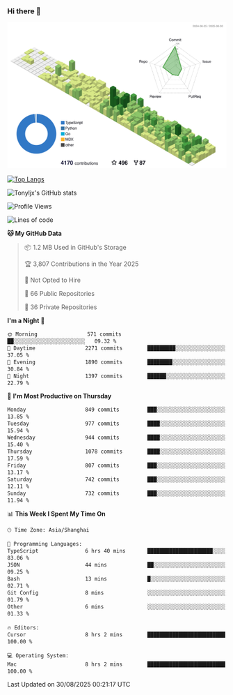 ### Hi there 👋

![](./profile-3d-contrib/profile-green-animate.svg)

 

[![Top Langs](https://github-readme-stats.vercel.app/api/top-langs/?username=tonyljx)](https://github.com/anuraghazra/github-readme-stats)

![Tonyljx's GitHub stats](https://github-readme-stats.vercel.app/api?username=tonyljx&theme=default&show_icons=true)

 

<!--START_SECTION:waka-->
![Profile Views](http://img.shields.io/badge/Profile%20Views-0-blue)

![Lines of code](https://img.shields.io/badge/From%20Hello%20World%20I%27ve%20Written-2.5%20million%20lines%20of%20code-blue)

**🐱 My GitHub Data** 

> 📦 1.2 MB Used in GitHub's Storage 
 > 
> 🏆 3,807 Contributions in the Year 2025
 > 
> 🚫 Not Opted to Hire
 > 
> 📜 66 Public Repositories 
 > 
> 🔑 36 Private Repositories 
 > 
**I'm a Night 🦉** 

```text
🌞 Morning                571 commits         ██░░░░░░░░░░░░░░░░░░░░░░░   09.32 % 
🌆 Daytime                2271 commits        █████████░░░░░░░░░░░░░░░░   37.05 % 
🌃 Evening                1890 commits        ████████░░░░░░░░░░░░░░░░░   30.84 % 
🌙 Night                  1397 commits        ██████░░░░░░░░░░░░░░░░░░░   22.79 % 
```
📅 **I'm Most Productive on Thursday** 

```text
Monday                   849 commits         ███░░░░░░░░░░░░░░░░░░░░░░   13.85 % 
Tuesday                  977 commits         ████░░░░░░░░░░░░░░░░░░░░░   15.94 % 
Wednesday                944 commits         ████░░░░░░░░░░░░░░░░░░░░░   15.40 % 
Thursday                 1078 commits        ████░░░░░░░░░░░░░░░░░░░░░   17.59 % 
Friday                   807 commits         ███░░░░░░░░░░░░░░░░░░░░░░   13.17 % 
Saturday                 742 commits         ███░░░░░░░░░░░░░░░░░░░░░░   12.11 % 
Sunday                   732 commits         ███░░░░░░░░░░░░░░░░░░░░░░   11.94 % 
```


📊 **This Week I Spent My Time On** 

```text
🕑︎ Time Zone: Asia/Shanghai

💬 Programming Languages: 
TypeScript               6 hrs 40 mins       █████████████████████░░░░   83.06 % 
JSON                     44 mins             ██░░░░░░░░░░░░░░░░░░░░░░░   09.25 % 
Bash                     13 mins             █░░░░░░░░░░░░░░░░░░░░░░░░   02.71 % 
Git Config               8 mins              ░░░░░░░░░░░░░░░░░░░░░░░░░   01.79 % 
Other                    6 mins              ░░░░░░░░░░░░░░░░░░░░░░░░░   01.33 % 

🔥 Editors: 
Cursor                   8 hrs 2 mins        █████████████████████████   100.00 % 

💻 Operating System: 
Mac                      8 hrs 2 mins        █████████████████████████   100.00 % 
```


 Last Updated on 30/08/2025 00:21:17 UTC
<!--END_SECTION:waka-->

